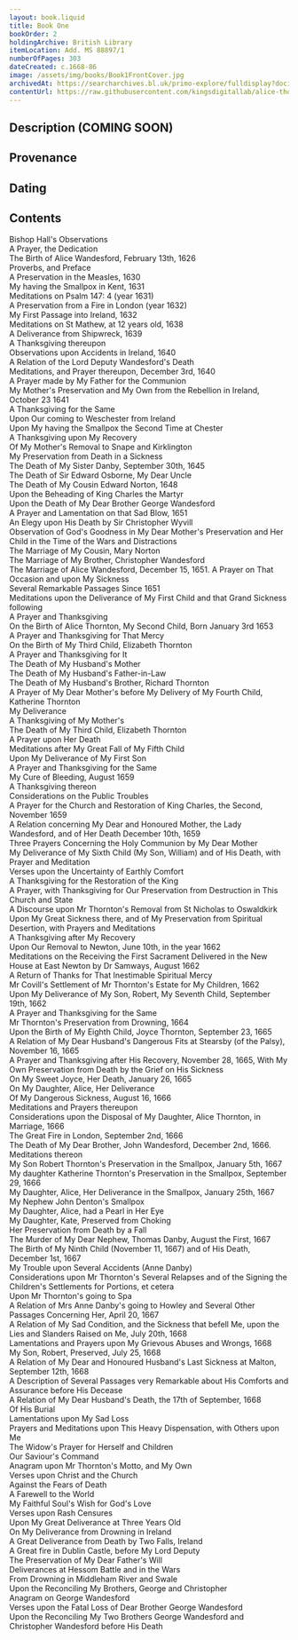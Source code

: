 ```yaml
---
layout: book.liquid
title: Book One
bookOrder: 2
holdingArchive: British Library
itemLocation: Add. MS 88897/1
numberOfPages: 303
dateCreated: c.1668-86
image: /assets/img/books/Book1FrontCover.jpg
archivedAt: https://searcharchives.bl.uk/primo-explore/fulldisplay?docid=IAMS032-000000125&context=L&vid=IAMS_VU2&search_scope=LSCOP_BL&tab=local&lang=en_US
contentUrl: https://raw.githubusercontent.com/kingsdigitallab/alice-thornton/edition/texts/01_book_one/book_one.xml
---
```


## Description (COMING SOON)

## Provenance

## Dating

## Contents

Bishop Hall's Observations <br/>
A Prayer, the Dedication <br/>
The Birth of Alice Wandesford, February 13th, 1626 <br/>
Proverbs, and Preface <br/>
A Preservation in the Measles, 1630 <br/>
My having the Smallpox in Kent, 1631 <br/>
Meditations on Psalm 147: 4 (year 1631) <br/>
A Preservation from a Fire in London (year 1632) <br/>
My First Passage into Ireland, 1632 <br/>
Meditations on St Mathew, at 12 years old, 1638 <br/>
A Deliverance from Shipwreck, 1639 <br/>
A Thanksgiving thereupon <br/>
Observations upon Accidents in Ireland, 1640 <br/>
A Relation of the Lord Deputy Wandesford's Death <br/>
Meditations, and Prayer thereupon, December 3rd, 1640 <br/>
A Prayer made by My Father for the Communion <br/>
My Mother's Preservation and My Own from the Rebellion in Ireland, October 23 1641 <br/>
A Thanksgiving for the Same <br/>
Upon Our coming to Weschester from Ireland <br/>
Upon My having the Smallpox the Second Time at Chester <br/>
A Thanksgiving upon My Recovery <br/>
Of My Mother's Removal to Snape and Kirklington <br/>
My Preservation from Death in a Sickness <br/>
The Death of My Sister Danby, September 30th, 1645 <br/>
The Death of Sir Edward Osborne, My Dear Uncle <br/>
The Death of My Cousin Edward Norton, 1648 <br/>
Upon the Beheading of King Charles the Martyr <br/>
Upon the Death of My Dear Brother George Wandesford <br/>
A Prayer and Lamentation on that Sad Blow, 1651 <br/>
An Elegy upon His Death by Sir Christopher Wyvill <br/>
Observation of God's Goodness in My Dear Mother's Preservation and Her Child in the Time of the Wars and Distractions <br/>
The Marriage of My Cousin, Mary Norton <br/>
The Marriage of My Brother, Christopher Wandesford <br/>
The Marriage of Alice Wandesford, December 15, 1651. A Prayer on That Occasion and upon My Sickness <br/>
Several Remarkable Passages Since 1651 <br/>
Meditations upon the Deliverance of My First Child and that Grand Sickness following <br/>
A Prayer and Thanksgiving <br/>
On the Birth of Alice Thornton, My Second Child, Born January 3rd 1653 <br/>
A Prayer and Thanksgiving for That Mercy <br/>
On the Birth of My Third Child, Elizabeth Thornton <br/>
A Prayer and Thanksgiving for It <br/>
The Death of My Husband's Mother <br/>
The Death of My Husband's Father-in-Law <br/>
The Death of My Husband's Brother, Richard Thornton <br/>
A Prayer of My Dear Mother's before My Delivery of My Fourth Child, Katherine Thornton <br/>
My Deliverance <br/>
A Thanksgiving of My Mother's <br/>
The Death of My Third Child, Elizabeth Thornton <br/>
A Prayer upon Her Death <br/>
Meditations after My Great Fall of My Fifth Child <br/>
Upon My Deliverance of My First Son <br/>
A Prayer and Thanksgiving for the Same <br/>
My Cure of Bleeding, August 1659 <br/>
A Thanksgiving thereon <br/>
Considerations on the Public Troubles <br/>
A Prayer for the Church and Restoration of King Charles, the Second, November 1659 <br/>
A Relation concerning My Dear and Honoured Mother, the Lady Wandesford, and of Her Death December 10th, 1659 <br/>
Three Prayers Concerning the Holy Communion by My Dear Mother <br/>
My Deliverance of My Sixth Child (My Son, William) and of His Death, with Prayer and Meditation <br/>
Verses upon the Uncertainty of Earthly Comfort <br/>
A Thanksgiving for the Restoration of the King <br/>
A Prayer, with Thanksgiving for Our Preservation from Destruction in This Church and State <br/>
A Discourse upon Mr Thornton's Removal from St Nicholas to Oswaldkirk <br/>
Upon My Great Sickness there, and of My Preservation from Spiritual Desertion, with Prayers and Meditations <br/>
A Thanksgiving after My Recovery <br/>
Upon Our Removal to Newton, June 10th, in the year 1662 <br/>
Meditations on the Receiving the First Sacrament Delivered in the New House at East Newton by Dr Samways, August 1662 <br/>
A Return of Thanks for That Inestimable Spiritual Mercy <br/>
Mr Covill's Settlement of Mr Thornton's Estate for My Children, 1662 <br/>
Upon My Deliverance of My Son, Robert, My Seventh Child, September 19th, 1662 <br/>
A Prayer and Thanksgiving for the Same <br/>
Mr Thornton's Preservation from Drowning, 1664 <br/>
Upon the Birth of My Eighth Child, Joyce Thornton, September 23, 1665 <br/>
A Relation of My Dear Husband's Dangerous Fits at Stearsby (of the Palsy), November 16, 1665 <br/>
A Prayer and Thanksgiving after His Recovery, November 28, 1665, With My Own Preservation from Death by the Grief on His Sickness <br/>
On My Sweet Joyce, Her Death, January 26, 1665 <br/>
On My Daughter, Alice, Her Deliverance <br/>
Of My Dangerous Sickness, August 16, 1666 <br/>
Meditations and Prayers thereupon <br/>
Considerations upon the Disposal of My Daughter, Alice Thornton, in Marriage, 1666 <br/>
The Great Fire in London, September 2nd, 1666 <br/>
The Death of My Dear Brother, John Wandesford, December 2nd, 1666. Meditations thereon <br/>
My Son Robert Thornton's Preservation in the Smallpox, January 5th, 1667 <br/>
My daughter Katherine Thornton's Preservation in the Smallpox, September 29, 1666 <br/>
My Daughter, Alice, Her Deliverance in the Smallpox, January 25th, 1667 <br/>
My Nephew John Denton's Smallpox <br/>
My Daughter, Alice, had a Pearl in Her Eye <br/>
My Daughter, Kate, Preserved from Choking <br/>
Her Preservation from Death by a Fall <br/>
The Murder of My Dear Nephew, Thomas Danby, August the First, 1667 <br/>
The Birth of My Ninth Child (November 11, 1667) and of His Death, December 1st, 1667 <br/>
My Trouble upon Several Accidents (Anne Danby) <br/>
Considerations upon Mr Thornton's Several Relapses and of the Signing the Children's Settlements for Portions, et cetera <br/>
Upon Mr Thornton's going to Spa <br/>
A Relation of Mrs Anne Danby's going to Howley and Several Other Passages Concerning Her, April 20, 1667 <br/>
A Relation of My Sad Condition, and the Sickness that befell Me, upon the Lies and Slanders Raised on Me, July 20th, 1668 <br/>
Lamentations and Prayers upon My Grievous Abuses and Wrongs, 1668 <br/>
My Son, Robert, Preserved, July 25, 1668 <br/>
A Relation of My Dear and Honoured Husband's Last Sickness at Malton, September 12th, 1668 <br/>
A Description of Several Passages very Remarkable about His Comforts and Assurance before His Decease <br/>
A Relation of My Dear Husband's Death, the 17th of September, 1668 <br/>
Of His Burial <br/>
Lamentations upon My Sad Loss <br/>
Prayers and Meditations upon This Heavy Dispensation, with Others upon Me <br/>
The Widow's Prayer for Herself and Children <br/>
Our Saviour's Command <br/>
Anagram upon Mr Thornton's Motto, and My Own <br/>
Verses upon Christ and the Church <br/>
Against the Fears of Death <br/>
A Farewell to the World <br/>
My Faithful Soul's Wish for God's Love <br/>
Verses upon Rash Censures <br/>
Upon My Great Deliverance at Three Years Old <br/>
On My Deliverance from Drowning in Ireland <br/>
A Great Deliverance from Death by Two Falls, Ireland <br/>
A Great fire in Dublin Castle, before My Lord Deputy <br/>
The Preservation of My Dear Father's Will <br/>
Deliverances at Hessom Battle and in the Wars <br/>
From Drowning in Middleham River and Swale <br/>
Upon the Reconciling My Brothers, George and Christopher <br/>
Anagram on George Wandesford <br/>
Verses upon the Fatal Loss of Dear Brother George Wandesford <br/>
Upon the Reconciling My Two Brothers George Wandesford and Christopher Wandesford before His Death <br/>
